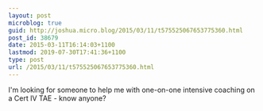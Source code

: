```yaml
---
layout: post
microblog: true
guid: http://joshua.micro.blog/2015/03/11/t575525067653775360.html
post_id: 38679
date: 2015-03-11T16:14:03+1100
lastmod: 2019-07-30T17:41:36+1100
type: post
url: /2015/03/11/t575525067653775360.html
---
```

I'm looking for someone to help me with one-on-one intensive coaching on a Cert IV TAE - know anyone?
